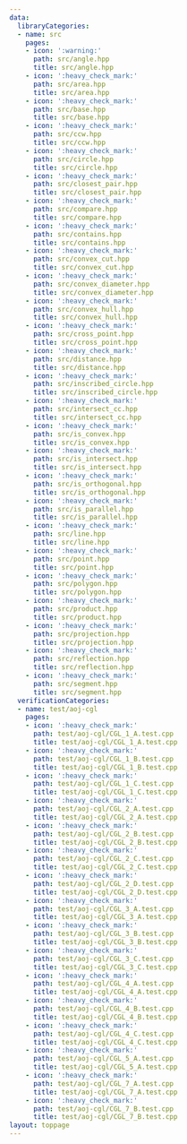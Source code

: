 ```yaml
---
data:
  libraryCategories:
  - name: src
    pages:
    - icon: ':warning:'
      path: src/angle.hpp
      title: src/angle.hpp
    - icon: ':heavy_check_mark:'
      path: src/area.hpp
      title: src/area.hpp
    - icon: ':heavy_check_mark:'
      path: src/base.hpp
      title: src/base.hpp
    - icon: ':heavy_check_mark:'
      path: src/ccw.hpp
      title: src/ccw.hpp
    - icon: ':heavy_check_mark:'
      path: src/circle.hpp
      title: src/circle.hpp
    - icon: ':heavy_check_mark:'
      path: src/closest_pair.hpp
      title: src/closest_pair.hpp
    - icon: ':heavy_check_mark:'
      path: src/compare.hpp
      title: src/compare.hpp
    - icon: ':heavy_check_mark:'
      path: src/contains.hpp
      title: src/contains.hpp
    - icon: ':heavy_check_mark:'
      path: src/convex_cut.hpp
      title: src/convex_cut.hpp
    - icon: ':heavy_check_mark:'
      path: src/convex_diameter.hpp
      title: src/convex_diameter.hpp
    - icon: ':heavy_check_mark:'
      path: src/convex_hull.hpp
      title: src/convex_hull.hpp
    - icon: ':heavy_check_mark:'
      path: src/cross_point.hpp
      title: src/cross_point.hpp
    - icon: ':heavy_check_mark:'
      path: src/distance.hpp
      title: src/distance.hpp
    - icon: ':heavy_check_mark:'
      path: src/inscribed_circle.hpp
      title: src/inscribed_circle.hpp
    - icon: ':heavy_check_mark:'
      path: src/intersect_cc.hpp
      title: src/intersect_cc.hpp
    - icon: ':heavy_check_mark:'
      path: src/is_convex.hpp
      title: src/is_convex.hpp
    - icon: ':heavy_check_mark:'
      path: src/is_intersect.hpp
      title: src/is_intersect.hpp
    - icon: ':heavy_check_mark:'
      path: src/is_orthogonal.hpp
      title: src/is_orthogonal.hpp
    - icon: ':heavy_check_mark:'
      path: src/is_parallel.hpp
      title: src/is_parallel.hpp
    - icon: ':heavy_check_mark:'
      path: src/line.hpp
      title: src/line.hpp
    - icon: ':heavy_check_mark:'
      path: src/point.hpp
      title: src/point.hpp
    - icon: ':heavy_check_mark:'
      path: src/polygon.hpp
      title: src/polygon.hpp
    - icon: ':heavy_check_mark:'
      path: src/product.hpp
      title: src/product.hpp
    - icon: ':heavy_check_mark:'
      path: src/projection.hpp
      title: src/projection.hpp
    - icon: ':heavy_check_mark:'
      path: src/reflection.hpp
      title: src/reflection.hpp
    - icon: ':heavy_check_mark:'
      path: src/segment.hpp
      title: src/segment.hpp
  verificationCategories:
  - name: test/aoj-cgl
    pages:
    - icon: ':heavy_check_mark:'
      path: test/aoj-cgl/CGL_1_A.test.cpp
      title: test/aoj-cgl/CGL_1_A.test.cpp
    - icon: ':heavy_check_mark:'
      path: test/aoj-cgl/CGL_1_B.test.cpp
      title: test/aoj-cgl/CGL_1_B.test.cpp
    - icon: ':heavy_check_mark:'
      path: test/aoj-cgl/CGL_1_C.test.cpp
      title: test/aoj-cgl/CGL_1_C.test.cpp
    - icon: ':heavy_check_mark:'
      path: test/aoj-cgl/CGL_2_A.test.cpp
      title: test/aoj-cgl/CGL_2_A.test.cpp
    - icon: ':heavy_check_mark:'
      path: test/aoj-cgl/CGL_2_B.test.cpp
      title: test/aoj-cgl/CGL_2_B.test.cpp
    - icon: ':heavy_check_mark:'
      path: test/aoj-cgl/CGL_2_C.test.cpp
      title: test/aoj-cgl/CGL_2_C.test.cpp
    - icon: ':heavy_check_mark:'
      path: test/aoj-cgl/CGL_2_D.test.cpp
      title: test/aoj-cgl/CGL_2_D.test.cpp
    - icon: ':heavy_check_mark:'
      path: test/aoj-cgl/CGL_3_A.test.cpp
      title: test/aoj-cgl/CGL_3_A.test.cpp
    - icon: ':heavy_check_mark:'
      path: test/aoj-cgl/CGL_3_B.test.cpp
      title: test/aoj-cgl/CGL_3_B.test.cpp
    - icon: ':heavy_check_mark:'
      path: test/aoj-cgl/CGL_3_C.test.cpp
      title: test/aoj-cgl/CGL_3_C.test.cpp
    - icon: ':heavy_check_mark:'
      path: test/aoj-cgl/CGL_4_A.test.cpp
      title: test/aoj-cgl/CGL_4_A.test.cpp
    - icon: ':heavy_check_mark:'
      path: test/aoj-cgl/CGL_4_B.test.cpp
      title: test/aoj-cgl/CGL_4_B.test.cpp
    - icon: ':heavy_check_mark:'
      path: test/aoj-cgl/CGL_4_C.test.cpp
      title: test/aoj-cgl/CGL_4_C.test.cpp
    - icon: ':heavy_check_mark:'
      path: test/aoj-cgl/CGL_5_A.test.cpp
      title: test/aoj-cgl/CGL_5_A.test.cpp
    - icon: ':heavy_check_mark:'
      path: test/aoj-cgl/CGL_7_A.test.cpp
      title: test/aoj-cgl/CGL_7_A.test.cpp
    - icon: ':heavy_check_mark:'
      path: test/aoj-cgl/CGL_7_B.test.cpp
      title: test/aoj-cgl/CGL_7_B.test.cpp
layout: toppage
---
```

